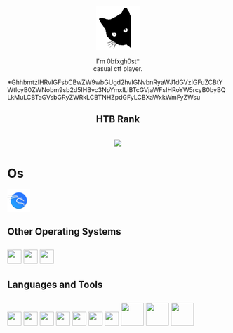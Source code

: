 <p align="center">
<img src="https://github.com/0bfxgh0st/0bfxgh0st/blob/main/icons/cat.png" width="20%" height="20%">
</p>

<p align="center">
I'm 0bfxgh0st*<br>casual ctf player.  
</p>

*GhhbmtzIHRvIGFsbCBwZW9wbGUgd2hvIGNvbnRyaWJ1dGVzIGFuZCBtYWtlcyB0ZWNobm9sb2d5IHBvc3NpYmxlLiBTcGVjaWFsIHRoYW5rcyB0byBQLkMuLCBTaGVsbGRyZWRkLCBTNHZpdGFyLCBXaWxkWmFyZWsu

<h2 align="center">HTB Rank<h2>
<p align="center">
<img src="http://www.hackthebox.eu/badge/image/717835">
</p>

<h1>Os</h1>
<p align="left">
<img src="https://github.com/0bfxgh0st/0bfxgh0st/blob/main/icons/emblem-kali.svg" width="52px" height="52px">
</p>
  
<h2>Other Operating Systems<h2>
<p align="left">
<img src="https://github.com/get-icon/geticon/raw/master/icons/microsoft-windows.svg" width="32px" height="32px">
<img src="https://raw.githubusercontent.com/get-icon/geticon/master/icons/ubuntu.svg" width="32px" height="32px">
<img src="https://raw.githubusercontent.com/get-icon/geticon/master/icons/debian.svg" width="32px" height="32px">
</p>

<h2>Languages and Tools<h2>
<p align="left"> 
<img src="https://github.com/get-icon/geticon/raw/master/icons/bash.svg" width="32px" height="32px">
<img src="https://github.com/get-icon/geticon/raw/master/icons/python.svg" width="32px" height="32px">
<img src="https://github.com/get-icon/geticon/raw/master/icons/php.svg" width="32px" height="32px">
<img src="https://github.com/get-icon/geticon/raw/master/icons/apache.svg" width="32px" height="32px">
<img src="https://github.com/get-icon/geticon/raw/master/icons/git-icon.svg" width="32px" height="32px">
<img src="https://raw.githubusercontent.com/get-icon/geticon/master/icons/xampp.svg" width="32px" height="32px">
<img src="https://raw.githubusercontent.com/get-icon/geticon/master/icons/mysql.svg" width="32px" height="32px">
<img src="https://raw.githubusercontent.com/get-icon/geticon/master/icons/mariadb.svg" width="52px" height="52px">
<img src="https://raw.githubusercontent.com/get-icon/geticon/master/icons/mongodb.svg" width="52px" height="52px">
<img src="https://raw.githubusercontent.com/get-icon/geticon/master/icons/sqlite.svg" width="52px" height="52px">
</p>

